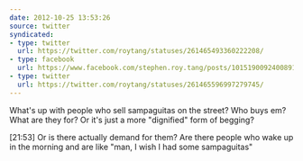 ```yaml
---
date: 2012-10-25 13:53:26
source: twitter
syndicated:
- type: twitter
  url: https://twitter.com/roytang/statuses/261465493360222208/
- type: facebook
  url: https://www.facebook.com/stephen.roy.tang/posts/10151900924008912
- type: twitter
  url: https://twitter.com/roytang/statuses/261465596997279745/
---
```


What's up with people who sell sampaguitas on the street? Who buys em? What are they for? Or it's just a more "dignified" form of begging?

<time>[21:53]</time> Or is there actually demand for them? Are there people who wake up in the morning and are like "man, I wish I had some sampaguitas"